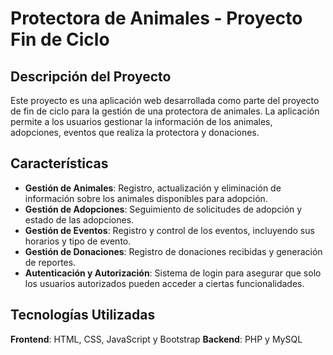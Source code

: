 # Protectora de Animales - Proyecto Fin de Ciclo

## Descripción del Proyecto
Este proyecto es una aplicación web desarrollada como parte del proyecto de fin de ciclo para la gestión de una protectora de animales. La aplicación permite a los usuarios gestionar la información de los animales, adopciones, eventos que realiza la protectora y donaciones.

## Características
- **Gestión de Animales**: Registro, actualización y eliminación de información sobre los animales disponibles para adopción.
- **Gestión de Adopciones**: Seguimiento de solicitudes de adopción y estado de las adopciones.
- **Gestión de Eventos**: Registro y control de los eventos, incluyendo sus horarios y tipo de evento.
- **Gestión de Donaciones**: Registro de donaciones recibidas y generación de reportes.
- **Autenticación y Autorización**: Sistema de login para asegurar que solo los usuarios autorizados pueden acceder a ciertas funcionalidades.

## Tecnologías Utilizadas
**Frontend**: HTML, CSS, JavaScript y Bootstrap
**Backend**: PHP y MySQL

